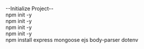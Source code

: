 --Initialize Project-- <br>
npm init -y <br>
npm init -y <br>
npm init -y <br>
npm init -y <br>
npm install express mongoose ejs body-parser dotenv
